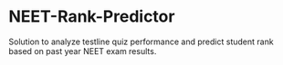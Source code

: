 # NEET-Rank-Predictor
Solution to analyze testline quiz performance and predict student rank based on past year NEET exam results.
